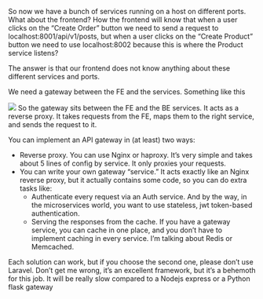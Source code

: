 So now we have a bunch of services running on a host on different ports. What
about the frontend? How the frontend will know that when a user clicks on the
“Create Order” button we need to send a request to localhost:8001/api/v1/posts,
but when a user clicks on the “Create Product” button we need to use
localhost:8002 because this is where the Product service listens?

The answer is that our frontend does not know anything about these different
services and ports.

We need a gateway between the FE and the services. Something like this

![](https://minio.labkita.my.id/laravelblog/Screenshot%202024-08-05%20at%209.58.08%20PM.png)
So the gateway sits between the FE and the BE services. It acts as a reverse
proxy. It takes requests from the FE, maps them to the right service, and sends
the request to it.

You can implement an API gateway in (at least) two ways:

- Reverse proxy. You can use Nginx or haproxy. It’s very simple and takes about
  5 lines of config by service. It only proxies your requests.
- You can write your own gateway “service.” It acts exactly like an Nginx
  reverse proxy, but it actually contains some code, so you can do extra tasks
  like:
  - Authenticate every request via an Auth service. And by the way, in the
    microservices world, you want to use stateless, jwt token-based
    authentication.
  - Serving the responses from the cache. If you have a gateway service, you can
    cache in one place, and you don’t have to implement caching in every
    service. I’m talking about Redis or Memcached.

Each solution can work, but if you choose the second one, please don’t use
Laravel. Don’t get me wrong, it’s an excellent framework, but it’s a behemoth
for this job. It will be really slow compared to a Nodejs express or a Python
flask gateway
